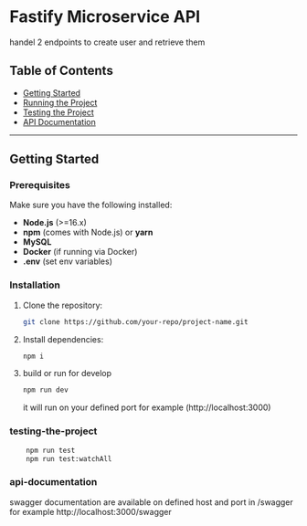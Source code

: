 # Fastify Microservice API

handel  2 endpoints to create user and retrieve them 
## Table of Contents
- [Getting Started](#getting-started)
- [Running the Project](#installation)
- [Testing the Project](#testing-the-project)
- [API Documentation](#api-documentation)

---

## Getting Started

### Prerequisites
Make sure you have the following installed:
- **Node.js** (>=16.x)
- **npm** (comes with Node.js) or **yarn**
- **MySQL** 
- **Docker** (if running via Docker)
- **.env** (set env variables)

### Installation

1. Clone the repository:
   ```bash
   git clone https://github.com/your-repo/project-name.git
   
2. Install dependencies:
   ```bash
   npm i
3. build or run for develop
   ```bash
   npm run dev
   ```
   it will run on your defined port for example (http://localhost:3000)

### testing-the-project

```bash
    npm run test
    npm run test:watchAll
```

### api-documentation

swagger documentation are available on defined host and port in /swagger for example http://localhost:3000/swagger

